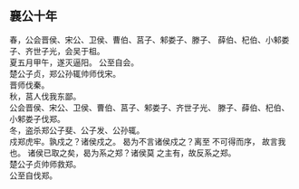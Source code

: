 ## 襄公十年
春，公会晋侯、宋公、卫侯、曹伯、莒子、邾娄子、滕子、
薛伯、杞伯、小邾娄子、齐世子光，会吴于柤。  
夏五月甲午，遂灭逼阳。 公至自会。  
楚公子贞，郑公孙辄帅师伐宋。  
晋师伐秦。  
秋，莒人伐我东鄙。  
公会晋侯、宋公、卫侯、曹伯、莒子、邾娄子、齐世子光、
滕子、薛伯、杞伯、小邾娄子伐郑。  
冬，盗杀郑公子斐、公子发、公孙辄。  
戍郑虎牢。孰戍之？诸侯戍之。 曷为不言诸侯戍之？离至
不可得而序， 故言我也。 诸侯已取之矣，曷为系之郑？诸侯莫
之主有，故反系之郑。  
楚公子贞帅师救郑。  
公至自伐郑。  

